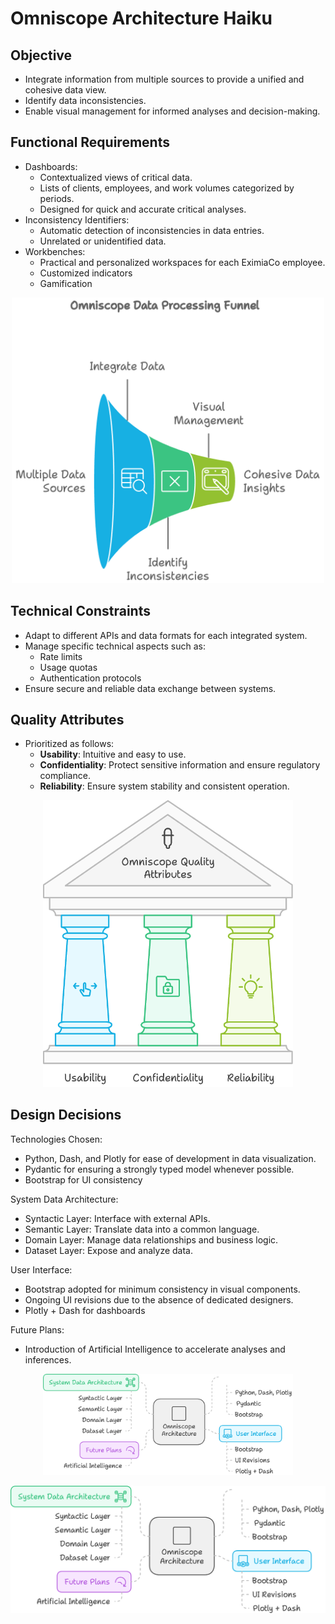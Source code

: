 # Omniscope Architecture Haiku

## Objective

- Integrate information from multiple sources to provide a unified and cohesive data view.
- Identify data inconsistencies. 
- Enable visual management for informed analyses and decision-making.

## Functional Requirements

- Dashboards:
  - Contextualized views of critical data. 
  - Lists of clients, employees, and work volumes categorized by periods. 
  - Designed for quick and accurate critical analyses. 
- Inconsistency Identifiers:
  - Automatic detection of inconsistencies in data entries.
  - Unrelated or unidentified data. 
- Workbenches:
  - Practical and personalized workspaces for each EximiaCo employee.
  - Customized indicators
  - Gamification

<div align="center">
  <img src="assets/data-processing-funnel.png" width="500">
</div>


## Technical Constraints
- Adapt to different APIs and data formats for each integrated system. 
- Manage specific technical aspects such as:
  - Rate limits 
  - Usage quotas 
  - Authentication protocols 
- Ensure secure and reliable data exchange between systems.

## Quality Attributes
- Prioritized as follows:
  - **Usability**: Intuitive and easy to use. 
  - **Confidentiality**: Protect sensitive information and ensure regulatory compliance. 
  - **Reliability**: Ensure system stability and consistent operation.

<div align="center">
  <img src="assets/quality-attributes.png" width="400">
</div>

## Design Decisions

Technologies Chosen:

- Python, Dash, and Plotly for ease of development in data visualization.
- Pydantic for ensuring a strongly typed model whenever possible. 
- Bootstrap for UI consistency

System Data Architecture:

- Syntactic Layer: Interface with external APIs.
- Semantic Layer: Translate data into a common language. 
- Domain Layer: Manage data relationships and business logic. 
- Dataset Layer: Expose and analyze data.

User Interface:

- Bootstrap adopted for minimum consistency in visual components. 
- Ongoing UI revisions due to the absence of dedicated designers. 
- Plotly + Dash for dashboards

Future Plans:

- Introduction of Artificial Intelligence to accelerate analyses and inferences.
 
<div align="center">
  <img src="assets/general-arquitecture-decisions.png" width="400">
</div>

![general-arquitecture-decisions.png](assets/general-arquitecture-decisions.png)
